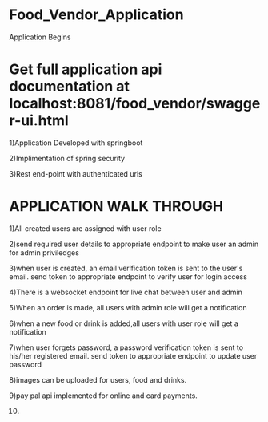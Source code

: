 # Food_Vendor_Application

Application Begins


# Get full application api documentation at localhost:8081/food_vendor/swagger-ui.html

1)Application Developed with springboot

2)Implimentation of spring security

3)Rest end-point with authenticated urls


# APPLICATION WALK THROUGH

1)All created users are assigned with user role

2)send required user details to appropriate endpoint to make user an admin for admin priviledges

3)when user is created, an email verification token is sent to the user's email. send token to appropriate endpoint to verify user for login access

4)There is a websocket endpoint for live chat between user and admin

5)When an order is made, all users with admin role will get a notification

6)when a new food or drink is added,all users with user role will get a notification

7)when user forgets password, a password verification token is sent to his/her registered email. send token to appropriate endpoint to update user password

8)images can be uploaded for users, food and drinks.

9)pay pal api implemented for online and card payments.

10)

